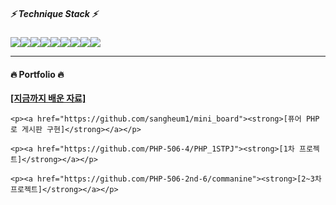 <!--
**sangheum1/sangheum1** is a ✨ _special_ ✨ repository because its `README.md` (this file) appears on your GitHub profile.

Here are some ideas to get you started:

- 🔭 I’m currently working on ...
- 🌱 I’m currently learning ...
- 👯 I’m looking to collaborate on ...
- 🤔 I’m looking for help with ...
- 💬 Ask me about ...
- 📫 How to reach me: ...
- 😄 Pronouns: ...
- ⚡ Fun fact: ...
-->
##### :zap: Technique Stack :zap:
<img src="https://img.shields.io/badge/Visual Studio Code-007ACC?style=flat-square&logo=Visual Studio Code&logoColor=white"/><img src="https://img.shields.io/badge/HTML5-E34F26?style=flat&logo=HTML5&logoColor=white" /><img src="https://img.shields.io/badge/CSS3-1572B6?style=flat&logo=CSS3&logoColor=white" /><img src="https://img.shields.io/badge/JavaScript-F7DF1E?style=flat&logo=JavaScript&logoColor=white" /><img src="https://img.shields.io/badge/Bootstrap-7952B3?style=flat&logo=Bootstrap&logoColor=white" /><img src="https://img.shields.io/badge/PHP-777BB4?style=flat-square&logo=php&logoColor=white"/><img src="https://img.shields.io/badge/Laravel-FF2D20?style=flat-square&logo=Laravel&logoColor=white"><img src="https://img.shields.io/badge/MariaDB-003545?style=flat&logo=MariaDB&logoColor=white" /><img src="https://img.shields.io/badge/Vue.js-4FC08D?style=flat-square&logo=vuedotjs&logoColor=white"/>

---

#### :fire: Portfolio :fire:

<div>
    <p><a href="https://github.com/sangheum1/PHPFULLSTACK"><strong>[지금까지 배운 자료]</strong></a></p>

    <p><a href="https://github.com/sangheum1/mini_board"><strong>[퓨어 PHP로 게시판 구현]</strong></a></p>

    <p><a href="https://github.com/PHP-506-4/PHP_1STPJ"><strong>[1차 프로젝트]</strong></a></p>

    <p><a href="https://github.com/PHP-506-2nd-6/commanine"><strong>[2~3차 프로젝트]</strong></a></p>

</div>
